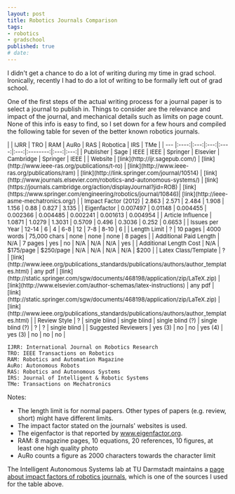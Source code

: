 ```yaml
---
layout: post
title: Robotics Journals Comparison
tags:
- robotics
- gradschool
published: true
# date:
---
```


I didn't get a chance to do a lot of writing during my time in grad school. Ironically, recently I had to do a lot of writing to be formally left out of grad school.

One of the first steps of the actual writing process for a journal paper is to select a journal to publish in. Things to consider are the relevance and impact of the journal, and mechanical details such as limits on page count. None of this info is easy to find, so I set down for a few hours and compiled the following table for seven of the better known robotics journals.

<div style="font-size:small">
|     | IJRR | TRO | RAM | AuRo | RAS | Robotica | IRS | TMe |
| --- |:----:|:---:|:---:|:----:|:---:|:--------:|:---:|:---:|
| Publisher | Sage | IEEE | IEEE | Springer | Elsevier | Cambridge | Springer | IEEE |
| Website | [link](http://ijr.sagepub.com/) | [link](http://www.ieee-ras.org/publications/t-ro) | [link](http://www.ieee-ras.org/publications/ram) | [link](http://link.springer.com/journal/10514) | [link](http://www.journals.elsevier.com/robotics-and-autonomous-systems/) | [link](https://journals.cambridge.org/action/displayJournal?jid=ROB) | [link](https://www.springer.com/engineering/robotics/journal/10846)| [link](http://ieee-asme-mechatronics.org/) |
| Impact Factor (2012) | 2.863 | 2.571 | 2.484 | 1.908 | 1.156 | 0.88 | 0.827 | 3.135 |
| Eigenfactor | 0.007497 | 0.01148 | 0.004455 | 0.002366 | 0.004485 | 0.002241 | 0.001613 | 0.004954 |
| Article Influence | 1.0871 | 1.0279 | 1.3031 | 0.5709 | 0.496 | 0.3036 | 0.252 | 0.6653 |
| Issues per Year | 12-14 | 6 | 4 | 6-8 | 12 | 7-8 | 8-10 | 6 |
| Length Limit | ? | 10 pages | 4000 words | 75,000 chars | none | none | none | 8 pages |
| Additional Paid Length | N/A | 7 pages | yes | no | N/A | N/A | N/A | yes |
| Additional Length Cost | N/A | $175/page | $250/page | N/A | N/A | N/A | N/A | $200 |
| Latex Class/Template | ? | [link](http://www.ieee.org/publications_standards/publications/authors/author_templates.html) | any pdf | [link](http://static.springer.com/sgw/documents/468198/application/zip/LaTeX.zip) | [link](http://www.elsevier.com/author-schemas/latex-instructions) | any pdf | [link](http://static.springer.com/sgw/documents/468198/application/zip/LaTeX.zip) | [link](http://www.ieee.org/publications_standards/publications/authors/author_templates.html) |
| Review Style | ? | single blind | single blind | single blind (?) | single blind (?) | ? | ? | single blind |
| Suggested Reviewers | yes (3) | no | no | yes (4) | yes (3) | no | no | no |
</div>

```
IJRR: International Journal on Robotics Research
TRO: IEEE Transactions on Robotics
RAM: Robotics and Automation Magazine
AuRo: Autonomous Robots
RAS: Robotics and Autonomous Systems
IRS: Journal of Intelligent & Robotic Systems
TMe: Transactions on Mechatronics
```

Notes:

 * The length limit is for normal papers. Other types of papers (e.g. review, short) might have different limits.
 * The impact factor stated on the journals' websites is used.
 * The eigenfactor is that reported by www.eigenfactor.org.
 * RAM: 8 magazine pages, 10 equations, 20 references, 10 figures, at least one high quality photo
 * AuRo counts a figure as 2000 characters towards the character limit


The Intelligent Autonomous Systems lab at TU Darmstadt maintains a [page about impact factors of robotics journals](http://www.ias.tu-darmstadt.de/Miscellaneous/JournalImpactFactors), which is one of the sources I used for the table above.

